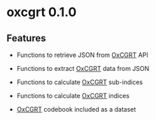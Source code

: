 # oxcgrt 0.1.0

## Features

* Functions to retrieve JSON from [OxCGRT](https://www.bsg.ox.ac.uk/covidtracker)
API

* Functions to extract [OxCGRT](https://www.bsg.ox.ac.uk/covidtracker) data 
from JSON

* Functions to calculate [OxCGRT](https://www.bsg.ox.ac.uk/covidtracker)
sub-indices

* Functions to calculate [OxCGRT](https://www.bsg.ox.ac.uk/covidtracker) indices

* [OxCGRT](https://www.bsg.ox.ac.uk/covidtracker) codebook included as a dataset


